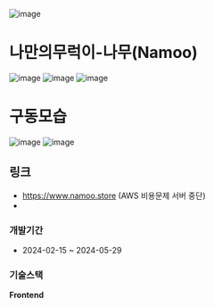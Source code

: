 ![image](https://github.com/Isonade2/smart_plant_back/assets/67320022/08d8aafb-4aab-4ae0-9ad7-8083373ead06)
# 나만의무럭이-나무(Namoo)
![image](https://github.com/Isonade2/smart_plant_back/assets/67320022/c2fdd27d-2afc-457b-aae5-7c54859eb7b6)
![image](https://github.com/Isonade2/smart_plant_back/assets/67320022/0a8a1cd4-8c9e-49d2-a770-7a4a44fb8c0e)
![image](https://github.com/Isonade2/smart_plant_back/assets/67320022/304305ad-f49a-471d-891b-2d478fbb38ac)
# 구동모습


![image](https://github.com/Isonade2/smart_plant_back/assets/67320022/38dd563b-94ef-4d16-8da3-8b7b38fd838b)
![image](https://github.com/Isonade2/smart_plant_back/assets/67320022/400cae9e-b5ba-4ae1-9f89-bf8b4e3d2901)


## 링크
- https://www.namoo.store (AWS 비용문제 서버 중단)
- 
### 개발기간
- 2024-02-15 ~ 2024-05-29
### 기술스택
**Frontend**
